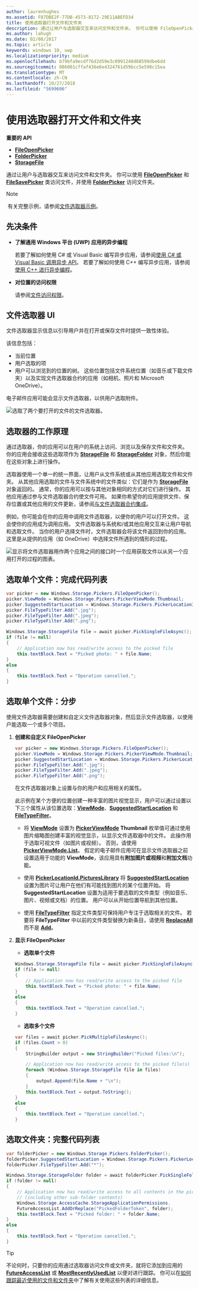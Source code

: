 ```yaml
---
author: laurenhughes
ms.assetid: F87DBE2F-77DB-4573-8172-29E11ABEFD34
title: 使用选取器打开文件和文件夹
description: 通过让用户与选取器交互来访问文件和文件夹。 你可以使用 FileOpenPicker 和 FileSavePicker 类获取对文件的访问权限，并使用 FolderPicker 获取对文件夹的访问权限。
ms.author: lahugh
ms.date: 02/08/2017
ms.topic: article
keywords: windows 10, uwp
ms.localizationpriority: medium
ms.openlocfilehash: b79bfa9ecdf76d2d59e3c0991240d88599dbe6dd
ms.sourcegitcommit: 086001cffaf436e6e4324761d59bcc5e598c15ea
ms.translationtype: MT
ms.contentlocale: zh-CN
ms.lasthandoff: 10/27/2018
ms.locfileid: "5699606"
---
```

# <a name="open-files-and-folders-with-a-picker"></a>使用选取器打开文件和文件夹

**重要的 API**

-   [**FileOpenPicker**](https://msdn.microsoft.com/library/windows/apps/br207847)
-   [**FolderPicker**](https://msdn.microsoft.com/library/windows/apps/br207881)
-   [**StorageFile**](https://msdn.microsoft.com/library/windows/apps/br227171)

通过让用户与选取器交互来访问文件和文件夹。 你可以使用 [**FileOpenPicker**](https://msdn.microsoft.com/library/windows/apps/br207847) 和 [**FileSavePicker**](https://msdn.microsoft.com/library/windows/apps/br207871) 类访问文件，并使用 [**FolderPicker**](https://msdn.microsoft.com/library/windows/apps/br207881) 访问文件夹。

> [!NOTE]
> 有关完整示例，请参阅[文件选取器示例](http://go.microsoft.com/fwlink/p/?linkid=619994)。

## <a name="prerequisites"></a>先决条件


-   **了解通用 Windows 平台 (UWP) 应用的异步编程**

    若要了解如何使用 C# 或 Visual Basic 编写异步应用，请参阅[使用 C# 或 Visual Basic 调用异步 API](https://msdn.microsoft.com/library/windows/apps/mt187337)。 若要了解如何使用 C++ 编写异步应用，请参阅[使用 C++ 进行异步编程](https://msdn.microsoft.com/library/windows/apps/mt187334)。

-   **对位置的访问权限**

    请参阅[文件访问权限](file-access-permissions.md)。

## <a name="file-picker-ui"></a>文件选取器 UI


文件选取器显示信息以引导用户并在打开或保存文件时提供一致性体验。

该信息包括：

-   当前位置
-   用户选取的项
-   用户可以浏览到的位置的树。 这些位置包括文件系统位置（如音乐或下载文件夹）以及实现文件选取器合约的应用（如相机、照片和 Microsoft OneDrive）。

电子邮件应用可能会显示文件选取器，以供用户选取附件。

![选取了两个要打开的文件的文件选取器。](images/picker-multifile-600px.png)

## <a name="how-pickers-work"></a>选取器的工作原理


通过选取器，你的应用可以在用户的系统上访问、浏览以及保存文件和文件夹。 你的应用会接收这些选取项作为 [**StorageFile**](https://msdn.microsoft.com/library/windows/apps/br227171) 和 [**StorageFolder**](https://msdn.microsoft.com/library/windows/apps/br227230) 对象，然后你能在这些对象上进行操作。

选取器使用一个单一的统一界面，让用户从文件系统或从其他应用选取文件和文件夹。 从其他应用选取的文件与文件系统中的文件类似：它们是作为 [**StorageFile**](https://msdn.microsoft.com/library/windows/apps/br227171) 对象返回的。 通常，你的应用可以按与其他对象相同的方式对它们进行操作。 其他应用通过参与文件选取器合约使文件可用。 如果你希望你的应用提供文件、保存位置或其他应用的文件更新，请参阅[与文件选取器合约集成](https://msdn.microsoft.com/library/windows/apps/hh465192)。

例如，你可能会在你的应用中调用文件选取器，以便你的用户可以打开文件。 这会使你的应用成为调用应用。 文件选取器与系统和/或其他应用交互来让用户导航和选取文件。 当你的用户选择文件时，文件选取器会将该文件返回到你的应用。 这里是从提供的应用（如 OneDrive）中选择文件所遇到的情形的过程。

![显示将文件选取器用作两个应用之间的接口时一个应用获取文件以从另一个应用打开的过程的图表。](images/app-to-app-diagram-600px.png)

## <a name="pick-a-single-file-complete-code-listing"></a>选取单个文件：完成代码列表


```cs
var picker = new Windows.Storage.Pickers.FileOpenPicker();
picker.ViewMode = Windows.Storage.Pickers.PickerViewMode.Thumbnail;
picker.SuggestedStartLocation = Windows.Storage.Pickers.PickerLocationId.PicturesLibrary;
picker.FileTypeFilter.Add(".jpg");
picker.FileTypeFilter.Add(".jpeg");
picker.FileTypeFilter.Add(".png");

Windows.Storage.StorageFile file = await picker.PickSingleFileAsync();
if (file != null)
{
    // Application now has read/write access to the picked file
    this.textBlock.Text = "Picked photo: " + file.Name;
}
else
{
    this.textBlock.Text = "Operation cancelled.";
}
```

## <a name="pick-a-single-file-step-by-step"></a>选取单个文件：分步


使用文件选取器需要创建和自定义文件选取器对象，然后显示文件选取器，以使用户能选取一个或多个项目。

1.  **创建和自定义 FileOpenPicker**

    ```cs
    var picker = new Windows.Storage.Pickers.FileOpenPicker();
    picker.ViewMode = Windows.Storage.Pickers.PickerViewMode.Thumbnail;
    picker.SuggestedStartLocation = Windows.Storage.Pickers.PickerLocationId.PicturesLibrary;
    picker.FileTypeFilter.Add(".jpg");
    picker.FileTypeFilter.Add(".jpeg");
    picker.FileTypeFilter.Add(".png");
    ```
    在文件选取器对象上设置与你的用户和应用相关的属性。

    此示例在某个方便的位置创建一种丰富的图片视觉显示，用户可以通过设置以下三个属性从该位置选取：[**ViewMode**](https://msdn.microsoft.com/library/windows/apps/br207855)、[**SuggestedStartLocation**](https://msdn.microsoft.com/library/windows/apps/br207854) 和 [**FileTypeFilter**](https://msdn.microsoft.com/library/windows/apps/br207850)。

    -   将 [**ViewMode**](https://msdn.microsoft.com/library/windows/apps/br207855) 设置为 [**PickerViewMode**](https://msdn.microsoft.com/library/windows/apps/xaml/windows.storage.pickers.pickerviewmode.aspx#thumbnail) **Thumbnail** 枚举值可通过使用图片缩略图创建丰富的视觉显示，以显示文件选取器中的文件。 此操作用于选取可视文件（如图片或视频）。 否则，请使用 [**PickerViewMode.List**](https://msdn.microsoft.com/library/windows/apps/xaml/windows.storage.pickers.pickerviewmode.aspx#list)。 假定的电子邮件应用可在显示文件选取器之前设置适用于功能的 **ViewMode**，该应用具有**附加图片或视频**和**附加文档**功能。

    -   使用 [**PickerLocationId.PicturesLibrary**](https://msdn.microsoft.com/library/windows/apps/br207854) 将 [**SuggestedStartLocation**](https://msdn.microsoft.com/library/windows/apps/br207890) 设置为图片可让用户在他们有可能找到图片的某个位置开始。 将 **SuggestedStartLocation** 设置为适用于要选取的文件类型（例如音乐、图片、视频或文档）的位置。 用户可以从开始位置导航到其他位置。

    -   使用 [**FileTypeFilter**](https://msdn.microsoft.com/library/windows/apps/br207850) 指定文件类型可保持用户专注于选取相关的文件。 若要将 **FileTypeFilter** 中以前的文件类型替换为新条目，请使用 [**ReplaceAll**](https://msdn.microsoft.com/library/windows/apps/br207844) 而不是 [**Add**](https://msdn.microsoft.com/library/windows/apps/br207834)。

2.  **显示 FileOpenPicker**

    - **选取单个文件**

    ```cs
    Windows.Storage.StorageFile file = await picker.PickSingleFileAsync();
    if (file != null)
    {
        // Application now has read/write access to the picked file
        this.textBlock.Text = "Picked photo: " + file.Name;
    }
    else
    {
        this.textBlock.Text = "Operation cancelled.";
    }
    ```

    - **选取多个文件**  

    ```cs
    var files = await picker.PickMultipleFilesAsync();
    if (files.Count > 0)
    {
        StringBuilder output = new StringBuilder("Picked files:\n");

        // Application now has read/write access to the picked file(s)
        foreach (Windows.Storage.StorageFile file in files)
        {
            output.Append(file.Name + "\n");
        }
        this.textBlock.Text = output.ToString();
    }
    else
    {
        this.textBlock.Text = "Operation cancelled.";
    }
    ```

## <a name="pick-a-folder-complete-code-listing"></a>选取文件夹：完整代码列表


```cs
var folderPicker = new Windows.Storage.Pickers.FolderPicker();
folderPicker.SuggestedStartLocation = Windows.Storage.Pickers.PickerLocationId.Desktop;
folderPicker.FileTypeFilter.Add("*");

Windows.Storage.StorageFolder folder = await folderPicker.PickSingleFolderAsync();
if (folder != null)
{
    // Application now has read/write access to all contents in the picked folder
    // (including other sub-folder contents)
    Windows.Storage.AccessCache.StorageApplicationPermissions.
    FutureAccessList.AddOrReplace("PickedFolderToken", folder);
    this.textBlock.Text = "Picked folder: " + folder.Name;
}
else
{
    this.textBlock.Text = "Operation cancelled.";
}
```

> [!TIP]
> 不论何时，只要你的应用通过选取器访问文件或文件夹，就将它添加到应用的 [**FutureAccessList**](https://msdn.microsoft.com/library/windows/apps/br207457) 或 [**MostRecentlyUsedList**](https://msdn.microsoft.com/library/windows/apps/br207458) 以便对进行跟踪。 你可以在[如何跟踪最近使用的文件和文件夹](how-to-track-recently-used-files-and-folders.md)中了解有关使用这些列表的详细信息。
